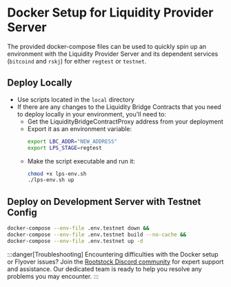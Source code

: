 # Docker Setup for Liquidity Provider Server

The provided docker-compose files can be used to quickly spin up an environment with the Liquidity Provider Server and its dependent services (`bitcoind` and `rskj`) for either `regtest` or `testnet`.

## Deploy Locally

* Use scripts located in the `local` directory
* If there are any changes to the Liquidity Bridge Contracts that you need to deploy locally in your environment, you'll need to:
  * Get the LiquidityBridgeContractProxy address from your deployment
  * Export it as an environment variable:
    ```bash
    export LBC_ADDR="NEW_ADDRESS"
    export LPS_STAGE=regtest
    ```
  * Make the script executable and run it:
    ```bash
    chmod +x lps-env.sh
    ./lps-env.sh up
    ```

## Deploy on Development Server with Testnet Config

```bash
docker-compose --env-file .env.testnet down && 
docker-compose --env-file .env.testnet build --no-cache && 
docker-compose --env-file .env.testnet up -d
```

:::danger[Troubleshooting]
Encountering difficulties with the Docker setup or Flyover issues? Join the [Rootstock Discord community](http://discord.gg/rootstock) for expert support and assistance. Our dedicated team is ready to help you resolve any problems you may encounter.
:::
